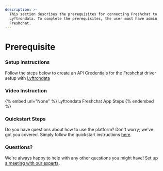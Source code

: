 ```yaml
---
description: >-
  This section describes the prerequisites for connecting Freshchat to
  Lyftrondata. To complete the prerequisites, the user must have admin access to
  Freshchat.
---
```


# Prerequisite

<mark style="color:blue;"></mark>

### Setup Instructions

Follow the steps below to create an API Credentials for the [Freshchat](None) driver setup with [Lyftrondata](https://www.lyftrondata.com)

### Video Instruction

{% embed url="None" %}
Lyftrondata Freshchat App Steps
{% endembed %}

### Quickstart Steps

Do you have questions about how to use the platform? Don't worry; we've got you covered. Simply follow the quickstart instructions [here](README.md).

### Questions? <a href="#questions" id="questions"></a>

We're always happy to help with any other questions you might have! [Set up a meeting with our experts](https://www.lyftrondata.com/book-a-meeting/).

